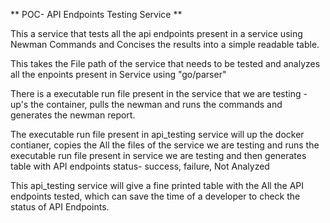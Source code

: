 ** POC- API Endpoints Testing Service **

This a service that tests all the api endpoints present in a service using  Newman Commands and Concises the results into a simple readable table.

This takes the File path of the service that needs to be tested and analyzes all the enpoints present in Service using "go/parser"

There is a executable run file present in the service that we are testing - up's the container, pulls the newman and runs the commands and generates the newman report.

The executable run file present in api_testing service will up the docker contianer, copies the All the files of the service we are testing and runs the executable run file present in service we are testing and then generates table with API endpoints status- success, failure, Not Analyzed

This api_testing service will give a fine printed table with the All the API endpoints tested, which can save the time of a developer to check the status of API Endpoints.
